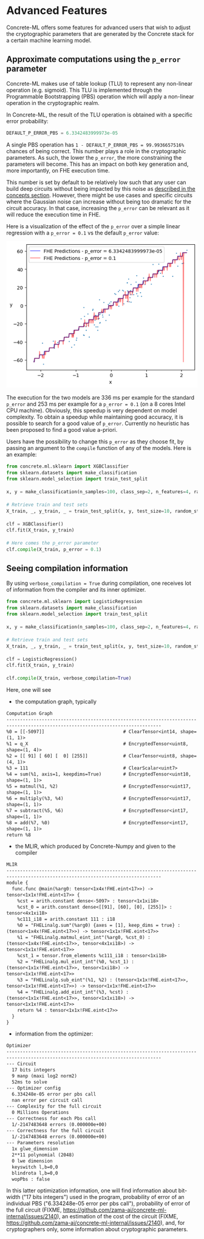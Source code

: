 # Advanced Features

Concrete-ML offers some features for advanced users that wish to adjust the cryptographic parameters that are generated by the Concrete stack for a certain machine learning model.

## Approximate computations using the `p_error` parameter

Concrete-ML makes use of table lookup (TLU) to represent any non-linear operation (e.g. sigmoid). This TLU is implemented through the Programmable Bootstrapping (PBS) operation which will apply a non-linear operation in the cryptographic realm.

In Concrete-ML, the result of the TLU operation is obtained with a specific error probability:

```python
DEFAULT_P_ERROR_PBS = 6.3342483999973e-05
```

A single PBS operation has `1 - DEFAULT_P_ERROR_PBS = 99.9936657516%` chances of being correct. This number plays a role in the cryptographic parameters. As such, the lower the `p_error`, the more constraining the parameters will become. This has an impact on both key generation and, more importantly, on FHE execution time.

This number is set by default to be relatively low such that any user can build deep circuits without being impacted by this noise as [described in the concepts section](../getting-started/concepts.md#cryptography-concepts). However, there might be use cases and specific circuits where the Gaussian noise can increase without being too dramatic for the circuit accuracy. In that case, increasing the `p_error` can be relevant as it will reduce the execution time in FHE.

Here is a visualization of the effect of the `p_error` over a simple linear regression with a `p_error = 0.1` vs the default `p_error` value:

![Impact of p_error in a Linear Regression](../figures/p_error_linear_regression.png)

The execution for the two models are 336 ms per example for the standard `p_error` and 253 ms per example for a `p_error = 0.1` (on a 8 cores Intel CPU machine). Obviously, this speedup is very dependent on model complexity. To obtain a speedup while maintaining good accuracy, it is possible to search for a good value of `p_error`. Currently no heuristic has been proposed to find a good value a-priori.

Users have the possibility to change this `p_error` as they choose fit, by passing an argument to the `compile` function of any of the models. Here is an example:

```python
from concrete.ml.sklearn import XGBClassifier
from sklearn.datasets import make_classification
from sklearn.model_selection import train_test_split

x, y = make_classification(n_samples=100, class_sep=2, n_features=4, random_state=42)

# Retrieve train and test sets
X_train, _, y_train, _ = train_test_split(x, y, test_size=10, random_state=42)

clf = XGBClassifier()
clf.fit(X_train, y_train)

# Here comes the p_error parameter
clf.compile(X_train, p_error = 0.1)
```

## Seeing compilation information

By using `verbose_compilation = True` during compilation, one receives lot of information from the compiler and its inner optimizer.

```python
from concrete.ml.sklearn import LogisticRegression
from sklearn.datasets import make_classification
from sklearn.model_selection import train_test_split

x, y = make_classification(n_samples=100, class_sep=2, n_features=4, random_state=42)

# Retrieve train and test sets
X_train, _, y_train, _ = train_test_split(x, y, test_size=10, random_state=42)

clf = LogisticRegression()
clf.fit(X_train, y_train)

clf.compile(X_train, verbose_compilation=True)
```

Here, one will see

- the computation graph, typically

```
Computation Graph
-------------------------------------------------------------------------------------------------------------------------------
%0 = [[-5097]]                             # ClearTensor<int14, shape=(1, 1)>
%1 = q_X                                   # EncryptedTensor<uint8, shape=(1, 4)>
%2 = [[ 91] [ 60] [  0] [255]]             # ClearTensor<uint8, shape=(4, 1)>
%3 = 111                                   # ClearScalar<uint7>
%4 = sum(%1, axis=1, keepdims=True)        # EncryptedTensor<uint10, shape=(1, 1)>
%5 = matmul(%1, %2)                        # EncryptedTensor<uint17, shape=(1, 1)>
%6 = multiply(%3, %4)                      # EncryptedTensor<uint17, shape=(1, 1)>
%7 = subtract(%5, %6)                      # EncryptedTensor<int17, shape=(1, 1)>
%8 = add(%7, %0)                           # EncryptedTensor<int17, shape=(1, 1)>
return %8
```

- the MLIR, which produced by Concrete-Numpy and given to the compiler

```
MLIR
-------------------------------------------------------------------------------------------------------------------------------
module {
  func.func @main(%arg0: tensor<1x4x!FHE.eint<17>>) -> tensor<1x1x!FHE.eint<17>> {
    %cst = arith.constant dense<-5097> : tensor<1x1xi18>
    %cst_0 = arith.constant dense<[[91], [60], [0], [255]]> : tensor<4x1xi18>
    %c111_i18 = arith.constant 111 : i18
    %0 = "FHELinalg.sum"(%arg0) {axes = [1], keep_dims = true} : (tensor<1x4x!FHE.eint<17>>) -> tensor<1x1x!FHE.eint<17>>
    %1 = "FHELinalg.matmul_eint_int"(%arg0, %cst_0) : (tensor<1x4x!FHE.eint<17>>, tensor<4x1xi18>) -> tensor<1x1x!FHE.eint<17>>
    %cst_1 = tensor.from_elements %c111_i18 : tensor<1xi18>
    %2 = "FHELinalg.mul_eint_int"(%0, %cst_1) : (tensor<1x1x!FHE.eint<17>>, tensor<1xi18>) -> tensor<1x1x!FHE.eint<17>>
    %3 = "FHELinalg.sub_eint"(%1, %2) : (tensor<1x1x!FHE.eint<17>>, tensor<1x1x!FHE.eint<17>>) -> tensor<1x1x!FHE.eint<17>>
    %4 = "FHELinalg.add_eint_int"(%3, %cst) : (tensor<1x1x!FHE.eint<17>>, tensor<1x1xi18>) -> tensor<1x1x!FHE.eint<17>>
    return %4 : tensor<1x1x!FHE.eint<17>>
  }
}
```

- information from the optimizer:

```
Optimizer
-------------------------------------------------------------------------------------------------------------------------------
--- Circuit
  17 bits integers
  9 manp (maxi log2 norm2)
  52ms to solve
--- Optimizer config
  6.334248e-05 error per pbs call
  nan error per circuit call
--- Complexity for the full circuit
  0 Millions Operations
--- Correctness for each Pbs call
  1/-2147483648 errors (0.000000e+00)
--- Correctness for the full circuit
  1/-2147483648 errors (0.000000e+00)
--- Parameters resolution
  1x glwe_dimension
  2**11 polynomial (2048)
  0 lwe dimension
  keyswitch l,b=0,0
  blindrota l,b=0,0
  wopPbs : false
```

In this latter optimization information, one will find information about bit-width ("17 bits integers") used in the program, probability of error of an individual PBS ("6.334248e-05 error per pbs call"), probability of error of the full circuit (FIXME, https://github.com/zama-ai/concrete-ml-internal/issues/2140), an estimation of the cost of the circuit (FIXME, https://github.com/zama-ai/concrete-ml-internal/issues/2140), and, for cryptographers only, some information about cryptographic parameters.
